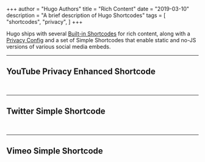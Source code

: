 +++
author = "Hugo Authors"
title = "Rich Content"
date = "2019-03-10"
description = "A brief description of Hugo Shortcodes"
tags = [
    "shortcodes",
    "privacy",
]
+++

Hugo ships with several [Built-in Shortcodes](https://gohugo.io/content-management/shortcodes/#use-hugos-built-in-shortcodes) for rich content, along with a [Privacy Config](https://gohugo.io/about/hugo-and-gdpr/) and a set of Simple Shortcodes that enable static and no-JS versions of various social media embeds.
<!--more-->
---

## YouTube Privacy Enhanced Shortcode

<!-- {{< youtube ZJthWmvUzzc >}} -->

<br>

---

## Twitter Simple Shortcode

<!-- {{< twitter_simple 1085870671291310081 >}} -->

<br>

---

## Vimeo Simple Shortcode

<!-- {{< vimeo_simple 48912912 >}} -->
